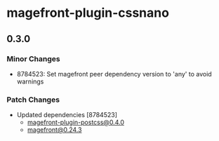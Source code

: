 # magefront-plugin-cssnano

## 0.3.0

### Minor Changes

- 8784523: Set magefront peer dependency version to 'any' to avoid warnings

### Patch Changes

- Updated dependencies [8784523]
  - magefront-plugin-postcss@0.4.0
  - magefront@0.24.3
